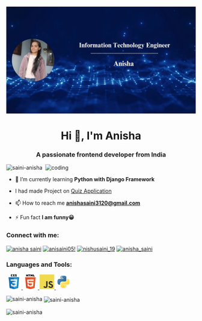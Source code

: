![logo](https://github.com/saini-anisha/saini-anisha/blob/main/WhatsApp%20Image%202024-07-23%20at%201.29.47%20AM.jpeg)
<h1 align="center">Hi 👋, I'm Anisha</h1>
<h3 align="center">A passionate frontend developer from India</h3>
<img align = "right" alt = "coding" width="400" src="https://jonchaisson.com/wp-content/uploads/2020/12/k-on.gif?w=640">
<p align="left"> <img src="https://komarev.com/ghpvc/?username=saini-anisha&label=Profile%20views&color=0e75b6&style=flat" alt="saini-anisha" /> </p>

- 🌱 I’m currently learning **Python with Django Framework**

- I had made Project on [Quiz Application](https://saini-anisha.github.io/Quiz/)

- 📫 How to reach me **anishasaini3120@gmail.com**

- ⚡ Fun fact **I am funny😀**

<h3 align="left">Connect with me:</h3>
<p align="left">
<a href="https://linkedin.com/in/anisha saini" target="blank"><img align="center" src="https://raw.githubusercontent.com/rahuldkjain/github-profile-readme-generator/master/src/images/icons/Social/linked-in-alt.svg" alt="anisha saini" height="30" width="40" /></a>
<a href="https://kaggle.com/anisaini05!" target="blank"><img align="center" src="https://raw.githubusercontent.com/rahuldkjain/github-profile-readme-generator/master/src/images/icons/Social/kaggle.svg" alt="anisaini05!" height="30" width="40" /></a>
<a href="https://instagram.com/nishusaini_19" target="blank"><img align="center" src="https://raw.githubusercontent.com/rahuldkjain/github-profile-readme-generator/master/src/images/icons/Social/instagram.svg" alt="nishusaini_19" height="30" width="40" /></a>
<a href="https://www.leetcode.com/anisha_saini" target="blank"><img align="center" src="https://raw.githubusercontent.com/rahuldkjain/github-profile-readme-generator/master/src/images/icons/Social/leet-code.svg" alt="anisha_saini" height="30" width="40" /></a>
</p>

<h3 align="left">Languages and Tools:</h3>
<p align="left"> <a href="https://www.w3schools.com/css/" target="_blank" rel="noreferrer"> <img src="https://raw.githubusercontent.com/devicons/devicon/master/icons/css3/css3-original-wordmark.svg" alt="css3" width="40" height="40"/> </a> <a href="https://www.w3.org/html/" target="_blank" rel="noreferrer"> <img src="https://raw.githubusercontent.com/devicons/devicon/master/icons/html5/html5-original-wordmark.svg" alt="html5" width="40" height="40"/> </a> <a href="https://developer.mozilla.org/en-US/docs/Web/JavaScript" target="_blank" rel="noreferrer"> <img src="https://raw.githubusercontent.com/devicons/devicon/master/icons/javascript/javascript-original.svg" alt="javascript" width="40" height="40"/> </a> <a href="https://www.python.org" target="_blank" rel="noreferrer"> <img src="https://raw.githubusercontent.com/devicons/devicon/master/icons/python/python-original.svg" alt="python" width="40" height="40"/> </a> </p>

<p><img align="left" src="https://github-readme-stats.vercel.app/api/top-langs?username=saini-anisha&show_icons=true&locale=en&layout=compact" alt="saini-anisha" /></p>

<p>&nbsp;<img align="center" src="https://github-readme-stats.vercel.app/api?username=saini-anisha&show_icons=true&locale=en" alt="saini-anisha" /></p>

<p><img align="center" src="https://github-readme-streak-stats.herokuapp.com/?user=saini-anisha&" alt="saini-anisha" /></p>
